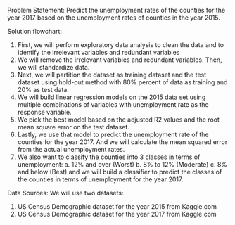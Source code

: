 Problem Statement: Predict the unemployment rates of the counties for the year 2017 based on the unemployment rates of counties in the year 2015.

Solution flowchart:  
   1.	First, we will perform exploratory data analysis to clean the data and to identify the irrelevant variables and redundant variables
   2.	We will remove the irrelevant variables and redundant variables. Then, we will standardize data.
   3.	Next, we will partition the dataset as training dataset and the test dataset using hold-out method with 80% percent of data as training                             and 20% as test data.
   4.	We will build linear regression models on the 2015 data set using multiple combinations of variables with unemployment rate as the response variable.
  5.	We pick the best model based on the adjusted R2 values and the root mean square error on the test dataset.
  6.	Lastly, we use that model to predict the unemployment rate of the counties for the year 2017. And we will calculate the mean squared error  from the actual unemployment rates.
  7.	We also want to classify the counties into 3 classes in terms of unemployment:
                 a.	12% and over (Worst)
                 b.	8% to 12% (Moderate)
                 c.	8% and below (Best)
     and we will build a classifier to predict the classes of the counties in terms of unemployment for the year 2017.


Data Sources:
 We will use two datasets:
   1.	US Census Demographic dataset for the year 2015 from Kaggle.com
   2.	US Census Demographic dataset for the year 2017 from Kaggle.com
